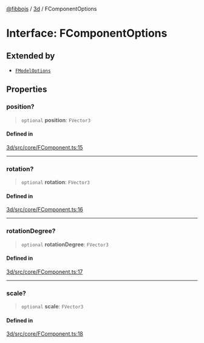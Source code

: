 [@fibbojs](/api/index) / [3d](/api/3d) / FComponentOptions

# Interface: FComponentOptions

## Extended by

- [`FModelOptions`](FModelOptions.md)

## Properties

### position?

> `optional` **position**: `FVector3`

#### Defined in

[3d/src/core/FComponent.ts:15](https://github.com/fibbojs/fibbo/blob/fe513db46f793b2520946de03583c9b4464b47bc/packages/3d/src/core/FComponent.ts#L15)

***

### rotation?

> `optional` **rotation**: `FVector3`

#### Defined in

[3d/src/core/FComponent.ts:16](https://github.com/fibbojs/fibbo/blob/fe513db46f793b2520946de03583c9b4464b47bc/packages/3d/src/core/FComponent.ts#L16)

***

### rotationDegree?

> `optional` **rotationDegree**: `FVector3`

#### Defined in

[3d/src/core/FComponent.ts:17](https://github.com/fibbojs/fibbo/blob/fe513db46f793b2520946de03583c9b4464b47bc/packages/3d/src/core/FComponent.ts#L17)

***

### scale?

> `optional` **scale**: `FVector3`

#### Defined in

[3d/src/core/FComponent.ts:18](https://github.com/fibbojs/fibbo/blob/fe513db46f793b2520946de03583c9b4464b47bc/packages/3d/src/core/FComponent.ts#L18)
